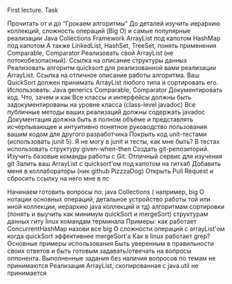 First lecture. Task

Прочитать от и до “Грокаем алгоритмы”
До деталей изучить иерархию коллекций, сложность операций (Big O) и 
самые популярные реализации Java Collections Framework
ArrayList под капотом
HashMap под капотом
А также LinkedList, HashSet, TreeSet, понять применения Comparable, Comparator
Реализовать свой ArrayList (не потокобезопасный). Ссылка на описание структуры данных
Реализовать алгоритм quicksort для реализованной вами реализации ArrayList. 
Ссылка на отличное описание работы алгоритма. Ваш QuickSort должен принимать ArrayList любого типа и сортировать его. Использовать:
Java generics
Comparable, Comparator
Документировать код. Что, зачем и как
Все классы и интерфейсы должны быть задокументированы на уровне класса (class-level javadoc)
Все публичные методы ваших реализаций должны содержать javadoc
Документация должна быть в полном объёме и представлять исчерпывающее и интуитивно понятное руководство пользования вашим кодом для другого разработчика
Покрыть код unit-тестами (использовать junit 5). Я не могу в junit и тесты, как мне быть?
В тестах использовать структуру given-when-then
Создать git-репозиторий. Изучить базовые команды работы с Git. Отличный сервис для изучения git
Залить ваш ArrayList с quicksort’ом под капотом на гитхаб
Добавить меня в коллабораторы (ник github PizzzaDog)
Открыть Pull Request и сбросить ссылку на него мне в лс

Начинаем готовить вопросы по:
java Collections ( например, big O нотации основных операций, детальное устройство работы той или иной коллекции, иерархию java коллекций и тд)
алгоритмам сортировки (понять и выучить как минимум quickSort и mergeSort)
структурам данных
гиту
linux командам терминала
Примеры:
как работает ConcurrentHashMap
назови все big O сложности операций с arrayList'ом
когда quickSort эффективнее mergeSort'а
Как в linux работает grep? Основные примеры использования
Быть уверенным в правильности своих ответов и быть готовым задавать/отвечать на вопросы оппонента.
Выполненные задания без наличия вопросов по темам не принимаются
Реализация ArrayList, скопированная с java.util не принимается
